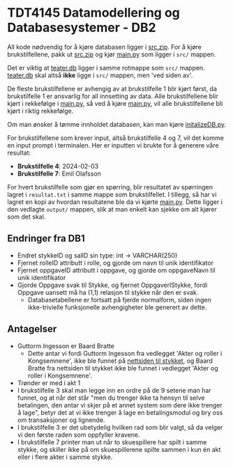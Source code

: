 # TDT4145 Datamodellering og Databasesystemer - DB2

All kode nødvendig for å kjøre databasen ligger i [src.zip](../src.zip). For å kjøre brukstilfellene, pakk ut [src.zip](../src.zip) og kjør [main.py](main.py) som ligger i `src/` mappen.

Det er viktig at [teater.db](../teater.db) ligger i samme rotmappe som `src/` mappen. [teater.db](../teater.db) skal altså **ikke** ligge i `src/` mappen, men 'ved siden av'.

De fleste brukstilfellene er avhengig av at brukstilfelle 1 blir kjørt først, da brukstilfelle 1 er ansvarlig for all innsetting av data. Alle brukstilfellene blir kjørt i rekkefølge i [main.py](main.py), så ved å kjøre [main.py](main.py), vil alle brukstilfellene bli kjørt i riktig rekkefølge.

Om man ønsker å tømme innholdet databasen, kan man kjøre [initalizeDB.py](initalizeDB.py).

For brukstilfellene som krever input, altså brukstilfelle 4 og 7, vil det komme en input prompt i terminalen. Her er inputten vi brukte for å generere våre resultat:

- **Brukstilfelle 4**: 2024-02-03
- **Brukstilfelle 7**: Emil Olafsson

For hvert brukstilfelle som gjør en spørring, blir resultatet av spørringen lagret i `resultat.txt` i samme mappe som brukstilfellet. I tillegg, så har vi lagret en kopi av hvordan resultatene ble da vi kjørte [main.py](main.py). Dette ligger i den vedlagte `output/` mappen, slik at man enkelt kan sjekke om alt kjører som det skal.

## Endringer fra DB1

- Endret stykkeID og salID sin type: int -> VARCHAR(250)
- Fjernet rolleID attributt i rolle, og gjorde om navn til unik identifikator
- Fjernet oppgaveID attributt i oppgave, og gjorde om oppgaveNavn til unik identifikator
- Gjorde Oppgave svak til Stykke, og fjernet OppgaverIStykke, fordi Oppgave uansett må ha (1,1) relasjon til stykke når den er svak.
  - Databasetabellene er fortsatt på fjerde normalform, siden ingen ikke-trivielle funksjonelle avhengigheter ble generert av dette.

## Antagelser

- Guttorm Ingesson er Baard Bratte
  - Dette antar vi fordi Guttorm Ingesson fra vedlegget 'Akter og roller i Kongsemnene', ikke ble funnet på [nettsiden til stykket](https://www.trondelag-teater.no/forestillinger/kongsemnene), og Baard Bratte fra nettsiden til stykket ikke ble funnet i vedlegget 'Akter og roller i Kongsemnene'.
- Trønder er med i akt 1
- I brukstilfelle 3 skal man legge inn en ordre på de 9 setene man har funnet, og at når det står "men du trenger ikke ta hensyn til selve betalingen, den antar vi skjer på et annet system som dere ikke trenger å lage", betyr det at vi ikke trenger å lage en betalingsmodul og bry oss om transaksjoner og lignende.
- I brukstilfelle 3 er det ubetydelig hvilken rad som blir valgt, så da velger vi den første raden som oppfyller kravene.
- I brukstilfelle 7 printer man ut når to skuespillere har spilt i samme stykke, og skiller ikke på om skuespillerene spilte sammen i kun én akt eller i flere akter i samme stykke.

